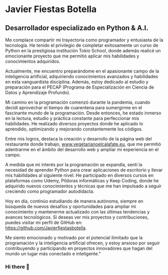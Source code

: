 # Javier Fiestas Botella
## Desarrollador especializado en Python & A.I.

<p> Me complace compartir mi trayectoria como programador y entusiasta de la tecnología. He tenido el privilegio de completar exitosamente un curso de Python en la prestigiosa institución Tokio School, donde además realicé un emocionante proyecto que me permitió aplicar mis habilidades y conocimientos adquiridos.

Actualmente, me encuentro preparándome en el apasionante campo de la inteligencia artificial, adquiriendo conocimientos avanzados y habilidades en esta vanguardista disciplina. Además, estoy dedicado al estudio y preparación para el PECAP (Programa de Especialización en Ciencia de Datos y Aprendizaje Profundo).

Mi camino en la programación comenzó durante la pandemia, cuando decidí aprovechar el tiempo de cuarentena para sumergirme en el fascinante mundo de la programación. Desde entonces, he estado inmerso en la lectura, estudio y práctica constante para perfeccionar mis habilidades. He realizado diversos proyectos donde he aplicado lo aprendido, optimizando y mejorando constantemente los códigos.

Entre mis logros, destaca la creación y desarrollo de la página web del restaurante donde trabajo, www.vegetarianoelcalafate.eu, que me permitió adentrarme en el ámbito del desarrollo web y ampliar mi experiencia en el campo.

A medida que mi interés por la programación se expandía, sentí la necesidad de aprender Python para crear aplicaciones de escritorio y llevar mis habilidades al siguiente nivel. He participado en diversos cursos en plataformas como Udemy, Píldoras informáticas y Keep Coding, donde he adquirido nuevos conocimientos y técnicas que me han impulsado a seguir creciendo como programador autodidacta.

Hoy en día, continúo estudiando de manera autónoma, siempre en búsqueda de nuevos desafíos y oportunidades para ampliar mi conocimiento y mantenerme actualizado con las últimas tendencias y avances tecnológicos. Si deseas ver mis proyectos y contribuciones, puedes visitar mi perfil de GitHub en: https://github.com/Javierfiestasbotella.

Me siento emocionado y motivado por el potencial ilimitado que la programación y la inteligencia artificial ofrecen, y estoy ansioso por seguir contribuyendo y participando en proyectos innovadores que hagan del mundo un lugar más conectado e inteligente." </p>
### Hi there 👋

<!--
**Javierfiestasbotella/Javierfiestasbotella** is a ✨ _special_ ✨ repository because its `README.md` (this file) appears on your GitHub profile.

Here are some ideas to get you started:

- 🔭 I’m currently working on ...
- 🌱 I’m currently learning ...
- 👯 I’m looking to collaborate on ...
- 🤔 I’m looking for help with ...
- 💬 Ask me about ...
- 📫 How to reach me: ...
- 😄 Pronouns: ...
- ⚡ Fun fact: ...
-->
